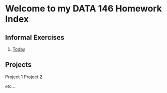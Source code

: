 # Welcome to my DATA 146 Homework Index

## Informal Exercises

1. [Today](https://www.google.com/)

## Projects

Project 1
Project 2

etc...
